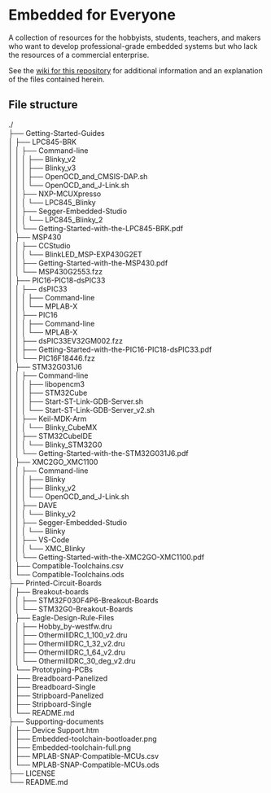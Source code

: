 # Embedded for Everyone
A collection of resources for the hobbyists, students, teachers, and makers who want to develop professional-grade embedded systems but who lack the resources of a commercial enterprise.

See the [wiki for this repository](https://github.com/nathancharlesjones/Embedded-for-Everyone/wiki) for additional information and an explanation of the files contained herein.

## File structure
./\
├── Getting-Started-Guides\
│   ├── LPC845-BRK\
│   │   ├── Command-line\
│   │   │   ├── Blinky_v2\
│   │   │   ├── Blinky_v3\
│   │   │   ├── OpenOCD_and_CMSIS-DAP.sh\
│   │   │   └── OpenOCD_and_J-Link.sh\
│   │   ├── NXP-MCUXpresso\
│   │   │   └── LPC845_Blinky\
│   │   ├── Segger-Embedded-Studio\
│   │   │   └── LPC845_Blinky_2\
│   │   └── Getting-Started-with-the-LPC845-BRK.pdf\
│   ├── MSP430\
│   │   ├── CCStudio\
│   │   │   └── BlinkLED_MSP-EXP430G2ET\
│   │   ├── Getting-Started-with-the-MSP430.pdf\
│   │   └── MSP430G2553.fzz\
│   ├── PIC16-PIC18-dsPIC33\
│   │   ├── dsPIC33\
│   │   │   ├── Command-line\
│   │   │   └── MPLAB-X\
│   │   ├── PIC16\
│   │   │   ├── Command-line\
│   │   │   └── MPLAB-X\
│   │   ├── dsPIC33EV32GM002.fzz\
│   │   ├── Getting-Started-with-the-PIC16-PIC18-dsPIC33.pdf\
│   │   └── PIC16F18446.fzz\
│   ├── STM32G031J6\
│   │   ├── Command-line\
│   │   │   ├── libopencm3\
│   │   │   ├── STM32Cube\
│   │   │   ├── Start-ST-Link-GDB-Server.sh\
│   │   │   └── Start-ST-Link-GDB-Server_v2.sh\
│   │   ├── Keil-MDK-Arm\
│   │   │   └── Blinky_CubeMX\
│   │   ├── STM32CubeIDE\
│   │   │   └── Blinky_STM32G0\
│   │   └── Getting-Started-with-the-STM32G031J6.pdf\
│   ├── XMC2GO_XMC1100\
│   │   ├── Command-line\
│   │   │   ├── Blinky\
│   │   │   ├── Blinky_v2\
│   │   │   └── OpenOCD_and_J-Link.sh\
│   │   ├── DAVE\
│   │   │   └── Blinky_v2\
│   │   ├── Segger-Embedded-Studio\
│   │   │   └── Blinky\
│   │   ├── VS-Code\
│   │   │   └── XMC_Blinky\
│   │   └── Getting-Started-with-the-XMC2GO-XMC1100.pdf\
│   ├── Compatible-Toolchains.csv\
│   └── Compatible-Toolchains.ods\
├── Printed-Circuit-Boards\
│   ├── Breakout-boards\
│   │   ├── STM32F030F4P6-Breakout-Boards\
│   │   └── STM32G0-Breakout-Boards\
│   ├── Eagle-Design-Rule-Files\
│   │   ├── Hobby_by-westfw.dru\
│   │   ├── OthermillDRC_1_100_v2.dru\
│   │   ├── OthermillDRC_1_32_v2.dru\
│   │   ├── OthermillDRC_1_64_v2.dru\
│   │   └── OthermillDRC_30_deg_v2.dru\
│   └── Prototyping-PCBs\
│       ├── Breadboard-Panelized\
│       ├── Breadboard-Single\
│       ├── Stripboard-Panelized\
│       ├── Stripboard-Single\
│       └── README.md\
├── Supporting-documents\
│   ├── Device Support.htm\
│   ├── Embedded-toolchain-bootloader.png\
│   ├── Embedded-toolchain-full.png\
│   ├── MPLAB-SNAP-Compatible-MCUs.csv\
│   └── MPLAB-SNAP-Compatible-MCUs.ods\
├── LICENSE\
└── README.md
